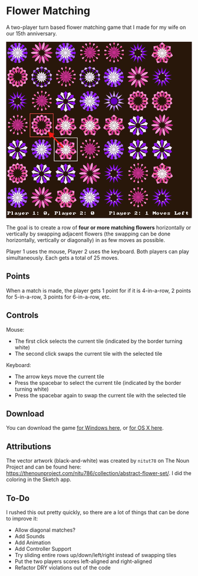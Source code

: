 # Flower Matching
A two-player turn based flower matching game that I made for my wife on our 15th anniversary.

![Screenshot](/screenshot.png?raw=true "Screenshot")

The goal is to create a row of **four or more matching flowers** horizontally or vertically by swapping adjacent flowers (the swapping can be done horizontally, vertically or diagonally) in as few moves as possible.

Player 1 uses the mouse, Player 2 uses the keyboard. Both players can play simultaneously. Each gets a total of 25 moves.

## Points
When a match is made, the player gets 1 point for if it is 4-in-a-row, 2 points for 5-in-a-row, 3 points for 6-in-a-row, etc.

## Controls

Mouse:
* The first click selects the current tile (indicated by the border turning white)
* The second click swaps the current tile with the selected tile

Keyboard:
* The arrow keys move the current tile
* Press the spacebar to select the current tile (indicated by the border turning white)
* Press the spacebar again to swap the current tile with the selected tile

## Download

You can download the game [for Windows here](https://github.com/prust/flower-matching/releases/download/v0.1.1/flower-matching-win.zip), or [for OS X here](https://github.com/prust/flower-matching/releases/download/v0.1.1/flower-matching-osx.zip).

## Attributions

The vector artwork (black-and-white) was created by `nitut78` on The Noun Project and can be found here: https://thenounproject.com/nitu786/collection/abstract-flower-set/. I did the coloring in the Sketch app.

## To-Do

I rushed this out pretty quickly, so there are a lot of things that can be done to improve it:

* Allow diagonal matches?
* Add Sounds
* Add Animation
* Add Controller Support
* Try sliding entire rows up/down/left/right instead of swapping tiles
* Put the two players scores left-aligned and right-aligned
* Refactor DRY violations out of the code
